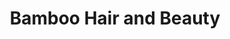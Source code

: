 ---
title: "Bamboo Hair and Beauty"
url: /brighton-and-hove/bamboo-hair-and-beauty/
shop: hairdresser
---